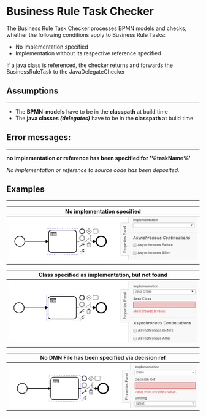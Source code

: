 Business Rule Task Checker
=================================
The Business Rule Task Checker processes BPMN models and checks, whether the following conditions apply to Business Rule Tasks:
- No implementation specified
- Implementation without its respective reference specified
 
If a java class is referenced, the checker returns and forwards the BusinessRuleTask to the JavaDelegateChecker

## Assumptions
----------------------------------------------
- The **BPMN-models** have to be in the **classpath** at build time
- The **java classes _(delegates)_** have to be in the **classpath** at build time

## Error messages:
-----------------------------------------
**no implementation or reference has been specified for '%taskName%'**

_No implementation or reference to source code has been deposited._

## Examples
----------------------------------------

| **No implementation specified**                                                                        | 
|:------------------------------------------------------------------------------------------------------:| 
|![No value in JavaClass](img/BusinessRuleTaskChecker_NoImplementation.PNG "No implementation specified")    |
| |

| **Class specified as implementation, but not found**                                                   |
|:------------------------------------------------------------------------------------------------------:| 
| ![Missing reference for java class](img/BusinessRuleTaskChecker_NoClass.PNG "Class not found")                           |
| |

| **No DMN File has been specified via decision ref**                                                |
|:------------------------------------------------------------------------------------------------------:| 
![Missing reference for DMN File](img/BusinessRuleTaskChecker_NoDecisionRef.PNG "Missing Dec. Ref")      |
